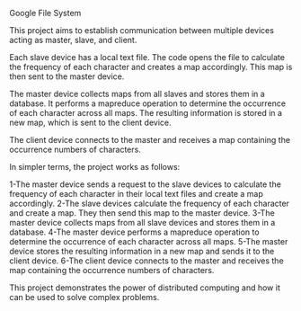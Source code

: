 Google File System

This project aims to establish communication between multiple devices acting as master, slave, and client.

Each slave device has a local text file. The code opens the file to calculate the frequency of each character and creates a map accordingly. This map is then sent to the master device.

The master device collects maps from all slaves and stores them in a database. It performs a mapreduce operation to determine the occurrence of each character across all maps. The resulting information is stored in a new map, which is sent to the client device.

The client device connects to the master and receives a map containing the occurrence numbers of characters.

In simpler terms, the project works as follows:

1-The master device sends a request to the slave devices to calculate the frequency of each character in their local text files and create a map accordingly.
2-The slave devices calculate the frequency of each character and create a map. They then send this map to the master device.
3-The master device collects maps from all slave devices and stores them in a database.
4-The master device performs a mapreduce operation to determine the occurrence of each character across all maps.
5-The master device stores the resulting information in a new map and sends it to the client device.
6-The client device connects to the master and receives the map containing the occurrence numbers of characters.

This project demonstrates the power of distributed computing and how it can be used to solve complex problems.
